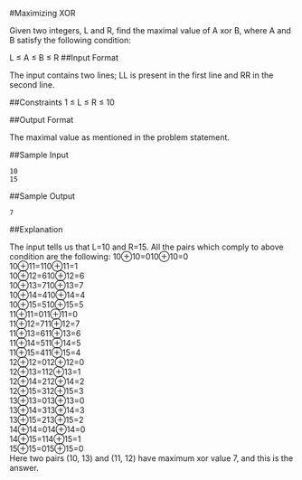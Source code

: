 #Maximizing XOR

Given two integers, L and R, find the maximal value of A xor B, where A and B satisfy the following condition:

L ≤ A ≤ B ≤ R
##Input Format

The input contains two lines; LL is present in the first line and RR in the second line.

##Constraints 
1 ≤ L ≤ R ≤ 10

##Output Format

The maximal value as mentioned in the problem statement.

##Sample Input
```
10
15
```
##Sample Output
```
7
```
##Explanation

The input tells us that L=10 and R=15. All the pairs which comply to above condition are the following: 
10⊕10=010⊕10=0  
10⊕11=110⊕11=1  
10⊕12=610⊕12=6  
10⊕13=710⊕13=7  
10⊕14=410⊕14=4  
10⊕15=510⊕15=5  
11⊕11=011⊕11=0  
11⊕12=711⊕12=7  
11⊕13=611⊕13=6  
11⊕14=511⊕14=5  
11⊕15=411⊕15=4  
12⊕12=012⊕12=0  
12⊕13=112⊕13=1  
12⊕14=212⊕14=2  
12⊕15=312⊕15=3  
13⊕13=013⊕13=0  
13⊕14=313⊕14=3  
13⊕15=213⊕15=2  
14⊕14=014⊕14=0  
14⊕15=114⊕15=1  
15⊕15=015⊕15=0  
Here two pairs (10, 13) and (11, 12) have maximum xor value 7, and this is the answer.


